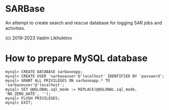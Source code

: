 # SARBase

An attempt to create search and rescue database for logging SAR jobs and activities.

(c) 2019-2023 Vadim Likholetov


# How to prepare MySQL database

    mysql> CREATE DATABASE sarbaseapp;
    mysql> CREATE USER 'sarbaseuser'@'localhost' IDENTIFIED BY 'password';
    mysql> GRANT ALL PRIVILEGES ON sarbaseapp.* TO 'sarbaseuser'@'localhost';
    mysql> SET @@GLOBAL.sql_mode := REPLACE(@@GLOBAL.sql_mode, 'NO_ZERO_DATE', '');
    mysql> FLUSH PRIVILEGES;
    mysql> EXIT;


